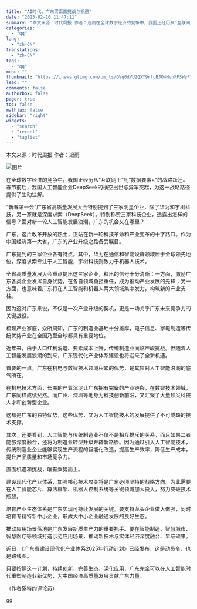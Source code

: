 ```yaml
---
title: "AI时代，广东需直面挑战与机遇"
date: "2025-02-10 11:47:11"
summary: "本文来源：时代周报 作者：迟雨在全球数字经济的竞争中，我国正经历从“互联网＋”到“数据要素×”的战略..."
categories:
  - "qq"
lang:
  - "zh-CN"
translations:
  - "zh-CN"
tags:
  - "qq"
menu: ""
thumbnail: "https://inews.gtimg.com/om_ls/OVq0dVU2QXY9rfuBJO4MvhFFSWyP1jLclY4CbW2KS--KoAA_640360/0"
lead: ""
comments: false
authorbox: false
pager: true
toc: false
mathjax: false
sidebar: "right"
widgets:
  - "search"
  - "recent"
  - "taglist"
---
```


本文来源：时代周报 作者：迟雨

![图片](https://inews.gtimg.com/om_bt/OZpffdns_RoZeh9Y7BnE3SgkzPl322T-KHs094LNtzo6AAA/641)

在全球数字经济的竞争中，我国正经历从“互联网＋”到“数据要素×”的战略跃迁。春节前后，我国人工智能企业DeepSeek的横空出世与异军突起，为这一战略路径提供了生动注解。  


“新春第一会”广东省高质量发展大会特别提到了三家明星企业，除了华为和宇树科技，另一家就是深度求索（DeepSeek）。特别称赞三家科技企业，透露出怎样的信号？面对新一轮人工智能发展浪潮，广东的机会又在哪里？

广东，这片改革开放的热土，正站在新一轮科技革命和产业变革的十字路口。作为中国经济第一大省，广东的产业升级之路备受瞩目。

广东提到的三家企业各有特点。其中，华为在通信和智能设备领域居于全球领先地位，深度求索专注于人工智能，宇树科技则致力于机器人技术。

全省高质量发展大会重点提出这三家企业，释出的信号十分清晰：一方面，激励广东各类企业发挥自身优势，在各自领域勇担重任，成为推动产业发展的先锋；另一方面，也意味着广东将在人工智能和机器人两大领域集中发力，构筑新的产业支柱。

因为这对广东来说，不仅是一次产业升级的契机，更是一场关乎广东未来竞争力的关键战役。

梳理产业家底，众所周知，广东的制造业基础十分雄厚，电子信息、家电制造等传统优势产业在全国乃至全球都具有重要地位。

近年来，由于人口红利消退、要素成本上升，传统制造业面临严峻挑战。但随着人工智能发展浪潮的到来，广东现代化产业体系建设也将迎来了全新机遇。

首要的一点，广东在机电与数智技术领域积累的优势，是其应对人工智能浪潮的底气所在。

在机电技术方面，长期的产业沉淀让广东拥有完备的产业链条，在数智技术领域，广东同样成绩斐然。而广州、深圳等地身为科技创新前沿，又汇聚了大量顶尖科技人才和创新型企业。

这都是广东的独特优势，这些优势，又为人工智能技术的发展提供了不可或缺的技术支撑。

其次，还要看到，人工智能与传统制造业不仅不是相互排斥的关系，而且如果二者能够深度融合，还将为制造业转型升级开辟新路径。因为通过引入人工智能技术，传统制造业企业能够实现生产流程的智能化改造，提高生产效率，降低生产成本，提升产品质量和市场竞争力。

直面机遇和挑战，唯有乘势而上。

建设现代化产业体系，加强核心技术攻关将是广东必须坚持的战略方向。为此需要在人工智能芯片、算法框架、机器人控制系统等关键领域加大投入，努力突破技术瓶颈。

培育产业生态体系是广东实现可持续发展的关键。要支持龙头企业做大做强，同时培育专精特新中小企业，形成大中小企业融通发展的良好生态。

推动应用场景落地是广东发展新质生产力的重要抓手。要在智能制造、智慧城市、智慧医疗等领域打造示范应用场景，推动新技术与实体经济深度融合、早结硕果。

近日，《广东省建设现代化产业体系2025年行动计划》已经发布，这是动员令，也是路线图。

只要按照这一计划，持续创新、完善生态、深化应用，广东完全可以在人工智能时代重塑制造业新优势，为中国经济高质量发展贡献广东力量。

（作者系特约评论员）

[qq](https://new.qq.com/rain/a/20250210A03B6400)
